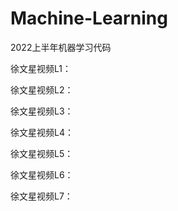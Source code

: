 # Machine-Learning
2022上半年机器学习代码

徐文星视频L1：

徐文星视频L2：

徐文星视频L3：

徐文星视频L4：

徐文星视频L5：

徐文星视频L6：

徐文星视频L7：
